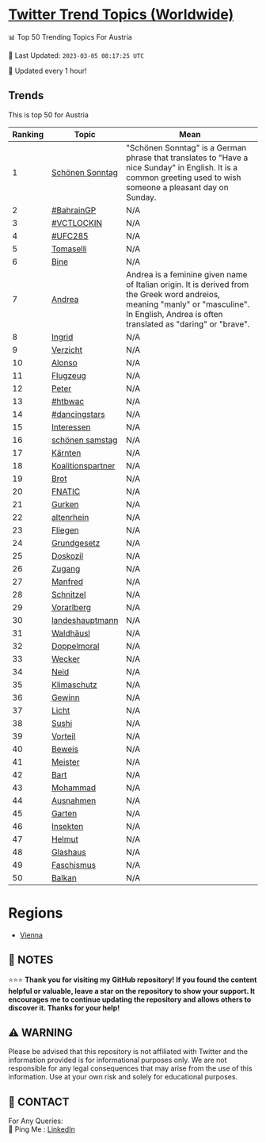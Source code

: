 [Twitter Trend Topics (Worldwide)](https://github.com/ErcinDedeoglu/Twitter-Trend-Topics)
==========


📊 Top 50 Trending Topics For Austria

📆 Last Updated: `2023-03-05 08:17:25 UTC`

🔧 Updated every 1 hour!


## Trends

This is top 50 for Austria

| Ranking | Topic | Mean |
| ------- | ------------ | ------------ |
| 1 | [Schönen Sonntag](http://twitter.com/search?q=Sch%c3%b6nen+Sonntag) | "Schönen Sonntag" is a German phrase that translates to "Have a nice Sunday" in English. It is a common greeting used to wish someone a pleasant day on Sunday. |
| 2 | [#BahrainGP](http://twitter.com/search?q=%23BahrainGP) | N/A |
| 3 | [#VCTLOCKIN](http://twitter.com/search?q=%23VCTLOCKIN) | N/A |
| 4 | [#UFC285](http://twitter.com/search?q=%23UFC285) | N/A |
| 5 | [Tomaselli](http://twitter.com/search?q=Tomaselli) | N/A |
| 6 | [Bine](http://twitter.com/search?q=Bine) | N/A |
| 7 | [Andrea](http://twitter.com/search?q=Andrea) | Andrea is a feminine given name of Italian origin. It is derived from the Greek word andreios, meaning "manly" or "masculine". In English, Andrea is often translated as "daring" or "brave". |
| 8 | [Ingrid](http://twitter.com/search?q=Ingrid) | N/A |
| 9 | [Verzicht](http://twitter.com/search?q=Verzicht) | N/A |
| 10 | [Alonso](http://twitter.com/search?q=Alonso) | N/A |
| 11 | [Flugzeug](http://twitter.com/search?q=Flugzeug) | N/A |
| 12 | [Peter](http://twitter.com/search?q=Peter) | N/A |
| 13 | [#htbwac](http://twitter.com/search?q=%23htbwac) | N/A |
| 14 | [#dancingstars](http://twitter.com/search?q=%23dancingstars) | N/A |
| 15 | [Interessen](http://twitter.com/search?q=Interessen) | N/A |
| 16 | [schönen samstag](http://twitter.com/search?q=sch%c3%b6nen+samstag) | N/A |
| 17 | [Kärnten](http://twitter.com/search?q=K%c3%a4rnten) | N/A |
| 18 | [Koalitionspartner](http://twitter.com/search?q=Koalitionspartner) | N/A |
| 19 | [Brot](http://twitter.com/search?q=Brot) | N/A |
| 20 | [FNATIC](http://twitter.com/search?q=FNATIC) | N/A |
| 21 | [Gurken](http://twitter.com/search?q=Gurken) | N/A |
| 22 | [altenrhein](http://twitter.com/search?q=altenrhein) | N/A |
| 23 | [Fliegen](http://twitter.com/search?q=Fliegen) | N/A |
| 24 | [Grundgesetz](http://twitter.com/search?q=Grundgesetz) | N/A |
| 25 | [Doskozil](http://twitter.com/search?q=Doskozil) | N/A |
| 26 | [Zugang](http://twitter.com/search?q=Zugang) | N/A |
| 27 | [Manfred](http://twitter.com/search?q=Manfred) | N/A |
| 28 | [Schnitzel](http://twitter.com/search?q=Schnitzel) | N/A |
| 29 | [Vorarlberg](http://twitter.com/search?q=Vorarlberg) | N/A |
| 30 | [landeshauptmann](http://twitter.com/search?q=landeshauptmann) | N/A |
| 31 | [Waldhäusl](http://twitter.com/search?q=Waldh%c3%a4usl) | N/A |
| 32 | [Doppelmoral](http://twitter.com/search?q=Doppelmoral) | N/A |
| 33 | [Wecker](http://twitter.com/search?q=Wecker) | N/A |
| 34 | [Neid](http://twitter.com/search?q=Neid) | N/A |
| 35 | [Klimaschutz](http://twitter.com/search?q=Klimaschutz) | N/A |
| 36 | [Gewinn](http://twitter.com/search?q=Gewinn) | N/A |
| 37 | [Licht](http://twitter.com/search?q=Licht) | N/A |
| 38 | [Sushi](http://twitter.com/search?q=Sushi) | N/A |
| 39 | [Vorteil](http://twitter.com/search?q=Vorteil) | N/A |
| 40 | [Beweis](http://twitter.com/search?q=Beweis) | N/A |
| 41 | [Meister](http://twitter.com/search?q=Meister) | N/A |
| 42 | [Bart](http://twitter.com/search?q=Bart) | N/A |
| 43 | [Mohammad](http://twitter.com/search?q=Mohammad) | N/A |
| 44 | [Ausnahmen](http://twitter.com/search?q=Ausnahmen) | N/A |
| 45 | [Garten](http://twitter.com/search?q=Garten) | N/A |
| 46 | [Insekten](http://twitter.com/search?q=Insekten) | N/A |
| 47 | [Helmut](http://twitter.com/search?q=Helmut) | N/A |
| 48 | [Glashaus](http://twitter.com/search?q=Glashaus) | N/A |
| 49 | [Faschismus](http://twitter.com/search?q=Faschismus) | N/A |
| 50 | [Balkan](http://twitter.com/search?q=Balkan) | N/A |



# Regions

* [Vienna](</Austria/Vienna.md>)



## 📝 NOTES

⭐⭐⭐ **Thank you for visiting my GitHub repository! If you found the content helpful or valuable, leave a star on the repository to show your support. It encourages me to continue updating the repository and allows others to discover it. Thanks for your help!**


## ⚠️ WARNING

Please be advised that this repository is not affiliated with Twitter and the information provided is for informational purposes only. We are not responsible for any legal consequences that may arise from the use of this information. Use at your own risk and solely for educational purposes.


## 📨 CONTACT

 For Any Queries:  
            🏓 Ping Me : [LinkedIn](https://www.linkedin.com/in/ercindedeoglu/)
